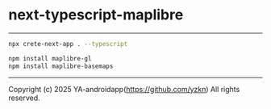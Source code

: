 # next-typescript-maplibre

---

```bash
npx crete-next-app . --typescript

npm install maplibre-gl
npm install maplibre-basemaps
```

---

Copyright (c) 2025 YA-androidapp(https://github.com/yzkn) All rights reserved.

